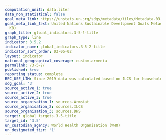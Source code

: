 ```yaml
---
computation_units: data.liter
data_non_statistical: false
goal_meta_link: https://unstats.un.org/sdgs/metadata/files/Metadata-03-05-02.pdf
goal_meta_link_text: United Nations Sustainable Development Goals Metadata (PDF 214
  KB)
graph_title: global_indicators.3-5-2-title
graph_type: line
indicator: 3.5.2
indicator_name: global_indicators.3-5-2-title
indicator_sort_order: 03-05-02
layout: indicator
national_geographical_coverage: custom.armenia
permalink: /3-5-2/
published: true
reporting_status: complete
REC_USE_LIM: Since 2019 data was calculated based on ILCS for household members aged 15 and over
sdg_goal: '3'
source_active_1: true
source_active_2: true
source_active_3: true
source_organisation_1: sources.Armstat
source_organisation_2: sources.ILCS
source_organisation_3: sources.DHS
target: global_targets.3-5-title
target_id: '3.5'
un_custodian_agency: World Health Organisation (WHO)
un_designated_tier: '1'
---
```

